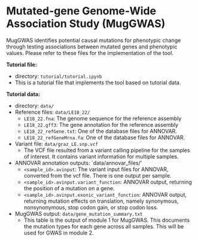 # **Mutated-gene Genome-Wide Association Study (MugGWAS)**

MugGWAS identifies potential causal mutations for phenotypic change through testing associations between mutated genes and phenotypic values. Please refer to these files for the implementation of the tool.

**Tutorial file:**
- directory: `tutorial/tutorial.ipynb`
- This is a tutorial file that implements the tool based on tutorial data.

**Tutorial data:**
- directory: `data/`
- Reference files: `data/LE18_22/` 
  - `LE18_22.fna`: The genome sequence for the reference assembly
  - `LE18_22.gff3`: The gene annotation for the reference assembly
  - `LE18_22_refGene.txt`: One of the database files for ANNOVAR.
  - `LE18_22_refGeneMrna.fa`: One of the database files for ANNOVAR.
- Variant file: `data/graz_LE.snp.vcf`
  - The VCF file resulted from a variant calling pipeline for the samples of interest. It contains variant information for multiple samples.
- ANNOVAR annotation outputs: `data/annovar_files/'
  - `<sample_id>.avinput`: The variant input files for ANNOVAR, converted from the vcf file. There is one output per sample.
  - `<sample_id>.avinput.variant_function`: ANNOVAR output, returning the position of a mutation on a gene.
  - `<sample_id>.avinput.exonic_variant_function`: ANNOVAR output, returning mutation effects on translation, namely synonymous, nonsynonymous, stop codon gain, or stop codon loss.
- MugGWAS output: `data/gene_mutation_summary.txt`
  - This table is the output of module 1 for MugGWAS. This documents the mutation types for each gene across all samples. This will be used for GWAS in module 2.
